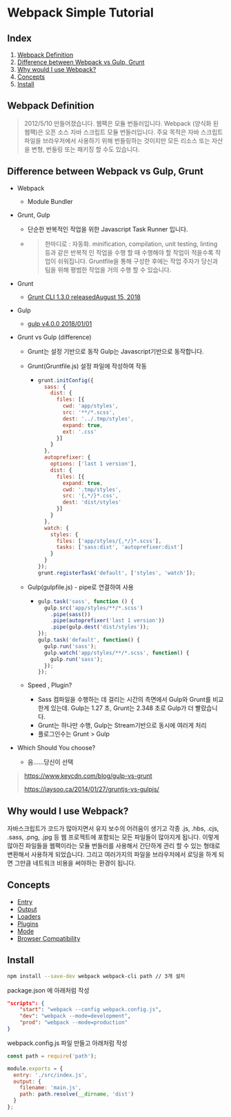 # Webpack Simple Tutorial



## Index

1. [Webpack Definition](#webpack-definition)
2. [Difference between Webpack vs Gulp, Grunt](#difference-between-webpack-vs-gulp-grunt)
3. [Why would I use Webpack?](#why-would-i-use-webpack)
4. [Concepts](#Concepts)
5. [Install](#Install)




## Webpack Definition

> 2012/5/10 만들어졌습니다. 웹팩은 모듈 번들러입니다.
> Webpack (양식화 된 웹팩)은 오픈 소스 자바 스크립트 모듈 번들러입니다. 주요 목적은 자바 스크립트 파일을 브라우저에서 사용하기 위해 번들링하는 것이지만 모든 리소스 또는 자산을 변형, 번들링 또는 패키징 할 수도 있습니다.



## Difference between Webpack vs Gulp, Grunt

- Webpack

  - Module Bundler

- Grunt, Gulp

  - 단순한 반복적인 작업을 위한 Javascript Task Runner 입니다.

  - > 한마디로 : 자동화. minification, compilation, unit testing, linting 등과 같은 반복적 인 작업을 수행 할 때 수행해야 할 작업이 적을수록 작업이 쉬워집니다. Gruntfile을 통해 구성한 후에는 작업 주자가 당신과 팀을 위해 평범한 작업을 거의 수행 할 수 있습니다.

- Grunt 

  - [Grunt CLI 1.3.0 releasedAugust 15, 2018](https://gruntjs.com/blog/2018-08-15-grunt-cli-1.3.0-released)

- Gulp

  - [gulp v4.0.0 2018/01/01](https://gulpjs.com/)



- Grunt vs Gulp (difference)

  - Grunt는 설정 기반으로 동작 Gulp는 Javascript기반으로 동작합니다.

  - Grunt(Gruntfile.js) 설정 파일에 작성하여 작동

    - ```javascript
      grunt.initConfig({
        sass: {
          dist: {
            files: [{
              cwd: 'app/styles',
              src: '**/*.scss',
              dest: '../.tmp/styles',
              expand: true,
              ext: '.css'
            }]
          }
        },
        autoprefixer: {
          options: ['last 1 version'],
          dist: {
            files: [{
              expand: true,
              cwd: '.tmp/styles',
              src: '{,*/}*.css',
              dest: 'dist/styles'
            }]
          }
        },
        watch: {
          styles: {
            files: ['app/styles/{,*/}*.scss'],
            tasks: ['sass:dist', 'autoprefixer:dist']
          }
        }
      });
      grunt.registerTask('default', ['styles', 'watch']);
      ```

  - Gulp(gulpfile.js) - pipe로 연결하여 사용

    - ```javascript
      gulp.task('sass', function () {
        gulp.src('app/styles/**/*.scss')
          .pipe(sass())
          .pipe(autoprefixer('last 1 version'))
          .pipe(gulp.dest('dist/styles'));
      });
      gulp.task('default', function() {
        gulp.run('sass');
        gulp.watch('app/styles/**/*.scss', function() {
          gulp.run('sass');
        });
      });
      ```

  - Speed , Plugin?

    - Sass 컴파일을 수행하는 데 걸리는 시간의 측면에서 Gulp와 Grunt를 비교한게 있는데. Gulp는 1.27 초, Grunt는 2.348 초로 Gulp가 더 빨랐습니다.
    - Grunt는 하나만 수행, Gulp는 Stream기반으로 동시에 여러게 처리
    - 플로그인수는 Grunt > Gulp

- Which Should You choose?

  - 음......당신이 선택


> https://www.keycdn.com/blog/gulp-vs-grunt
>
> https://jaysoo.ca/2014/01/27/gruntjs-vs-gulpjs/



## Why would I use Webpack?

자바스크립트가 코드가 많아지면서 유지 보수의 어려움이 생기고 각종 .js, .hbs, .cjs, .sass, .png, .jpg 등 웹 프로젝트에 포함되는 모든 파일들이 많아지게 됩니다. 이렇게 많아진 파일들을 웹팩이라는 모듈 번들러를 사용해서 간단하게 관리 할 수 있는 형태로 변환해서 사용하게 되었습니다. 그리고 여러가지의 파일을 브라우저에서 로딩을 하게 되면 그만큼 네트워크 비용을 써야하는 환경이 됩니다. 

[Why webpack]: https://webpack.js.org/concepts/why-webpack/#iife-s-immediately-invoked-function-expressions



 

## Concepts

- [Entry](https://webpack.js.org/concepts/#entry)
- [Output](https://webpack.js.org/concepts/#output)
- [Loaders](https://webpack.js.org/concepts/#loaders)
- [Plugins](https://webpack.js.org/concepts/#plugins)
- [Mode](https://webpack.js.org/concepts/#mode)
- [Browser Compatibility](https://webpack.js.org/concepts/#browser-compatibility)



## Install

```bash
npm install --save-dev webpack webpack-cli path // 3개 설치
```

[웹팩문서]: https://webpack.js.org/guides/installation/

package.json 에 아래처럼 작성

```json
"scripts": {
    "start": "webpack --config webpack.config.js",
    "dev": "webpack --mode=development",
    "prod": "webpack --mode=production"
}
```

webpack.config.js 파일 만들고 아래처럼 작성

```javascript
const path = require('path');

module.exports = {
  entry: './src/index.js',
  output: {
    filename: 'main.js',
    path: path.resolve(__dirname, 'dist')
  }
};
```
